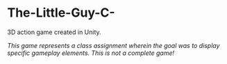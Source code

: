 # The-Little-Guy-C-

3D action game created in Unity.

*This game represents a class assignment wherein the goal was to display specific gameplay elements. This is not a complete game!*
